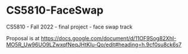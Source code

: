 # CS5810-FaceSwap
CS5810 - Fall 2022 - final project - face swap track

Proposal is at https://docs.google.com/document/d/11OF9Sog82XhI-MO5R_Uw96UO9LZwxqfNeqJHtKIu-Qo/edit#heading=h.9cf0su8ck6s7
